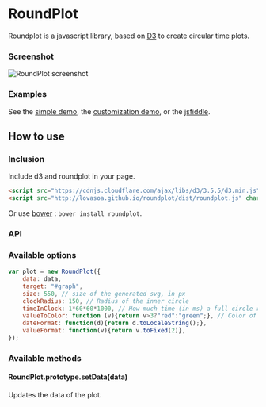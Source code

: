 # RoundPlot
Roundplot is a javascript library, based on [D3](http://d3js.org/) to create circular time plots.

### Screenshot
![RoundPlot screenshot](http://pix.toile-libre.org/upload/original/1433946517.png)
### Examples
See the [simple demo](http://lovasoa.github.io/roundplot/dist/simple-demo.html),
the [customization demo](http://lovasoa.github.io/roundplot/dist/demo.html),
or the [jsfiddle](http://jsfiddle.net/xozbrv73/).


## How to use
### Inclusion
Include  d3 and roundplot in your page.
```html
<script src="https://cdnjs.cloudflare.com/ajax/libs/d3/3.5.5/d3.min.js" charset="utf-8"></script>
<script src="http://lovasoa.github.io/roundplot/dist/roundplot.js" charset="utf-8"></script>
```
Or use [bower](http://bower.io/) : `bower install roundplot`.

### API
### Available options
```javascript
var plot = new RoundPlot({
    data: data,
    target: "#graph",
    size: 550, // size of the generated svg, in px
    clockRadius: 150, // Radius of the inner circle
    timeInClock: 1*60*60*1000, // How much time (in ms) a full circle represents
    valueToColor: function (v){return v>3?"red":"green";}, // Color of the bars
    dateFormat: function(d){return d.toLocaleString();},
    valueFormat: function(v){return v.toFixed(2)},
});
```
### Available methods
#### RoundPlot.prototype.setData(data)
Updates the data of the plot.
